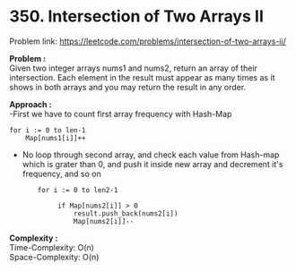 # 350. Intersection of Two Arrays II

Problem link: https://leetcode.com/problems/intersection-of-two-arrays-ii/

**Problem :**<br>
Given two integer arrays nums1 and nums2, return an array of their intersection. Each element in the result must appear as many times as it shows in both arrays and you may return the result in any order.<br>

**Approach :**<br>
-First we have to count first array frequency with Hash-Map

```
for i := 0 to len-1
    Map[nums1[i]]++
```

- No loop through second array, and check each value from Hash-map which is grater than 0, and push it inside new array and decrement it's frequency, and so on

```
       for i := 0 to len2-1

            if Map[nums2[i]] > 0
                result.push_back(nums2[i])
                Map[nums2[i]]--
```

**Complexity :**<br>
Time-Complexity: O(n)<br>
Space-Complexity: O(n)<br>
